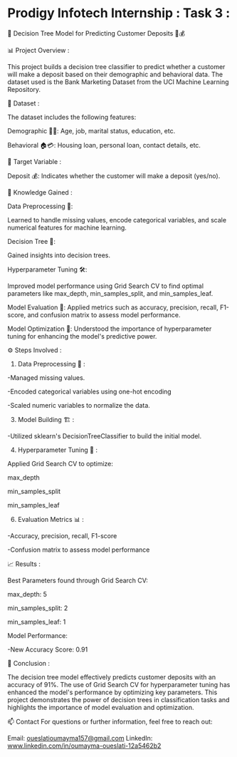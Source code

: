 # Prodigy Infotech Internship : Task 3 :

🌳 Decision Tree Model for Predicting Customer Deposits 💼💰

📊 Project Overview :

This project builds a decision tree classifier to predict whether a customer will make a deposit based on their demographic and behavioral data. The dataset used is the Bank Marketing Dataset from the UCI Machine Learning Repository.

📂 Dataset :

The dataset includes the following features:

Demographic 🧑‍💼: Age, job, marital status, education, etc.

Behavioral 🏠💳: Housing loan, personal loan, contact details, etc.

🎯 Target Variable :

Deposit 💰: Indicates whether the customer will make a deposit (yes/no).

🧠 Knowledge Gained :

Data Preprocessing 🔄: 

Learned to handle missing values, encode categorical variables, and scale numerical features for machine learning.

Decision Tree 🌳: 

Gained insights into decision trees.

Hyperparameter Tuning 🛠️: 

Improved model performance using Grid Search CV to find optimal parameters like max_depth, min_samples_split, and min_samples_leaf.

Model Evaluation 📏: Applied metrics such as accuracy, precision, recall, F1-score, and confusion matrix to assess model performance.

Model Optimization 🚀: Understood the importance of hyperparameter tuning for enhancing the model's predictive power.

⚙️ Steps Involved :

1. Data Preprocessing 🧹 :

-Managed missing values.

-Encoded categorical variables using one-hot encoding

-Scaled numeric variables to normalize the data.

3. Model Building 🏗️ :

-Utilized sklearn's DecisionTreeClassifier to build the initial model.

4. Hyperparameter Tuning 🔧 :

Applied Grid Search CV to optimize:

max_depth

min_samples_split

min_samples_leaf

6. Evaluation Metrics 📊 :

-Accuracy, precision, recall, F1-score

-Confusion matrix to assess model performance

📈 Results :

Best Parameters found through Grid Search CV:

max_depth: 5

min_samples_split: 2

min_samples_leaf: 1

Model Performance:

-New Accuracy Score: 0.91

📝 Conclusion :

The decision tree model effectively predicts customer deposits with an accuracy of 91%. The use of Grid Search CV for hyperparameter tuning has enhanced the model's performance by optimizing key parameters. This project demonstrates the power of decision trees in classification tasks and highlights the importance of model evaluation and optimization.

📫 Contact
For questions or further information, feel free to reach out:

Email: oueslatioumayma157@gmail.com
LinkedIn: www.linkedin.com/in/oumayma-oueslati-12a5462b2




